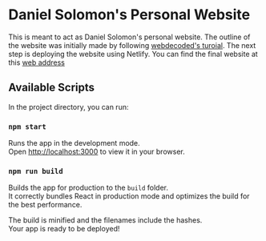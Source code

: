 # Daniel Solomon's Personal Website
This is meant to act as Daniel Solomon's personal website. The outline of the website was initially made by following [webdecoded's turoial](https://www.youtube.com/watch?v=hYv6BM2fWd8&t=1468s). The next step is deploying the website using Netlify. You can find the final website at this [web address](https://dsolomon-portfolio.netlify.app/)

## Available Scripts

In the project directory, you can run:

### `npm start`

Runs the app in the development mode.\
Open [http://localhost:3000](http://localhost:3000) to view it in your browser.

### `npm run build`

Builds the app for production to the `build` folder.\
It correctly bundles React in production mode and optimizes the build for the best performance.

The build is minified and the filenames include the hashes.\
Your app is ready to be deployed!
